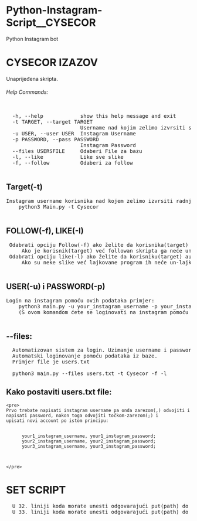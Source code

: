 # Python-Instagram-Script__CYSECOR
Python Instagram bot
# CYSECOR IZAZOV
Unaprijeđena skripta.

###### Help Commands:
<pre>

  -h, --help            show this help message and exit
  -t TARGET, --target TARGET
                        Username nad kojim zelimo izvrsiti skriptu
  -u USER, --user USER  Instagram Username
  -p PASSWORD, --pass PASSWORD
                        Instagram Password
  --files USERSFILE     Odaberi File za bazu
  -l, --like            Like sve slike
  -f, --follow          Odaberi za follow
  </pre>
 ## Target(-t)
 <pre>
Instagram username korisnika nad kojem zelimo izvrsiti radnju npr:
    python3 Main.py -t Cysecor
 </pre>
 ## FOLLOW(-f), LIKE(-l)
 <pre>
 Odabrati opciju Follow(-f) ako želite da korisnika(target) automatski zaprati,
     Ako je korisnik(target) već followan skripta ga neće un-followati
 Odabrati opciju like(-l) ako želite da korisniku(target) automatski lajkujete slike
     Ako su neke slike već lajkovane program ih neće un-lajkati.
 </pre>
 ## USER(-u) i PASSWORD(-p)
<pre>
Login na instagram pomoću ovih podataka primjer:
    python3 main.py -u your_instagram_username -p your_instagram_password -t Cysecor -f -l   
    (S ovom komandom ćete se loginovati na instagram pomoću username i passworda i automatski zapratiti korisnika(targeta) u ovom slučaju Cysecora i lajkati mu slike)
    
</pre>
## --files:
<pre>
  Automatizovan sistem za login. Uzimanje username i passworda iz .txt baze usernameova i passworda.
  Automatski loginovanje pomoću podataka iz baze.
  Primjer file je users.txt
  
  python3 main.py --files users.txt -t Cysecor -f -l
</pre>
## Kako postaviti users.txt file:
    <pre>
    Prvo trebate napisati instagram username pa onda zarezom(,) odvojiti i napisati password, nakon toga odvojiti točkom-zarezom(;) i 
    upisati novi account po istom principu:
    
      
          your1_instagram_username, your1_instagram_password;
          your2_instagram_username, your2_instagram_password;
          your3_instagram_username, your3_instagram_password;
     
   
    
    </pre>
# SET SCRIPT
<pre>
  U 32. liniji koda morate unesti odgovarajući put(path) do firefoxa.
  U 33. liniji koda morate unesti odgovarajući put(path) do geckoriver-a
  </pre>
